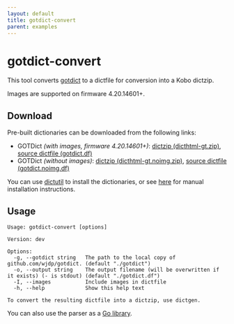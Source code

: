 ```yaml
---
layout: default
title: gotdict-convert
parent: examples
---
```


# gotdict-convert
This tool converts [gotdict](https://github.com/wjdp/gotdict) to a dictfile for conversion into a Kobo dictzip.

Images are supported on firmware 4.20.14601+.

## Download
Pre-built dictionaries can be downloaded from the following links:
- GOTDict *(with images, firmware 4.20.14601+)*: [dictzip (dicthtml-gt.zip)](https://ci.appveyor.com/api/projects/pgaskin/dictutil/artifacts/gotdict/dicthtml-gt.zip?branch=master&all=false&pr=false), [source dictfile (gotdict.df)](https://ci.appveyor.com/api/projects/pgaskin/dictutil/artifacts/gotdict/gotdict.df?branch=master&all=false&pr=false)
- GOTDict *(without images)*: [dictzip (dicthtml-gt.noimg.zip)](https://ci.appveyor.com/api/projects/pgaskin/dictutil/artifacts/gotdict/dicthtml-gt.noimg.zip?branch=master&all=false&pr=false), [source dictfile (gotdict.noimg.df)](https://ci.appveyor.com/api/projects/pgaskin/dictutil/artifacts/gotdict/gotdict.noimg.df?branch=master&all=false&pr=false)

You can use [dictutil](../dictutil/install.html) to install the dictionaries, or see [here](../dicthtml/install.html) for manual installation instructions.

## Usage

```
Usage: gotdict-convert [options]

Version: dev

Options:
  -g, --gotdict string   The path to the local copy of github.com/wjdp/gotdict. (default "./gotdict")
  -o, --output string    The output filename (will be overwritten if it exists) (- is stdout) (default "./gotdict.df")
  -I, --images           Include images in dictfile
  -h, --help             Show this help text

To convert the resulting dictfile into a dictzip, use dictgen.
```

You can also use the parser as a [Go library](https://pkg.go.dev/github.com/pgaskin/dictutil/examples/gotdict-convert/gotdict).
